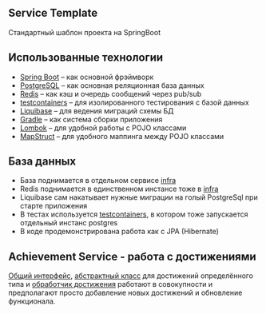 ## Service Template

Стандартный шаблон проекта на SpringBoot

## Использованные технологии

* [Spring Boot](https://spring.io/projects/spring-boot) – как основной фрэймворк
* [PostgreSQL](https://www.postgresql.org/) – как основная реляционная база данных
* [Redis](https://redis.io/) – как кэш и очередь сообщений через pub/sub
* [testcontainers](https://testcontainers.com/) – для изолированного тестирования с базой данных
* [Liquibase](https://www.liquibase.org/) – для ведения миграций схемы БД
* [Gradle](https://gradle.org/) – как система сборки приложения
* [Lombok](https://projectlombok.org/) – для удобной работы с POJO классами
* [MapStruct](https://mapstruct.org/) – для удобного маппинга между POJO классами

## База данных

* База поднимается в отдельном сервисе [infra](../infra)
* Redis поднимается в единственном инстансе тоже в [infra](../infra)
* Liquibase сам накатывает нужные миграции на голый PostgreSql при старте приложения
* В тестах используется [testcontainers](https://testcontainers.com/), в котором тоже запускается отдельный инстанс
  postgres
* В коде продемонстрирована работа как с JPA (Hibernate)

## Achievement Service - работа с достижениями
[Общий интерфейс](https://github.com/Ikhsanov-Nail-95/achievement_service/blob/main/src/main/java/faang/school/achievement/handler/EventHandler.java), [абстрактный класс](https://github.com/Ikhsanov-Nail-95/achievement_service/blob/main/src/main/java/faang/school/achievement/handler/AbstractEventHandler.java) для достижений определённого типа и [обработчик достижения](https://github.com/Ikhsanov-Nail-95/achievement_service/blob/main/src/main/java/faang/school/achievement/handler/AllLoveAchievementHandler.java) работают в совокупности и предполагают просто добавление новых достижений и обновление функционала.
